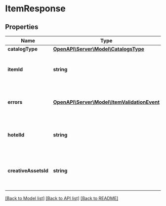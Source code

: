 # ItemResponse

## Properties
Name | Type | Description | Notes
------------ | ------------- | ------------- | -------------
**catalogType** | [**OpenAPI\Server\Model\CatalogsType**](CatalogsType.md) |  | 
**itemId** | **string** | The catalog item id in the merchant namespace | [optional] 
**errors** | [**OpenAPI\Server\Model\ItemValidationEvent**](ItemValidationEvent.md) | Array with the errors for the item id requested | [optional] 
**hotelId** | **string** | The catalog hotel id in the merchant namespace | [optional] 
**creativeAssetsId** | **string** | The catalog creative assets id in the merchant namespace | [optional] 

[[Back to Model list]](../README.md#documentation-for-models) [[Back to API list]](../README.md#documentation-for-api-endpoints) [[Back to README]](../README.md)


